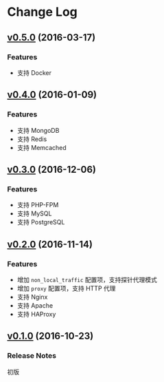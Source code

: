 # Change Log

## [v0.5.0](https://github.com/cloudinsight/cloudinsight-agent/tree/v0.5.0) (2016-03-17)

### Features
- 支持 Docker

## [v0.4.0](https://github.com/cloudinsight/cloudinsight-agent/tree/v0.4.0) (2016-01-09)

### Features
- 支持 MongoDB
- 支持 Redis
- 支持 Memcached

## [v0.3.0](https://github.com/cloudinsight/cloudinsight-agent/tree/v0.3.0) (2016-12-06)

### Features
- 支持 PHP-FPM
- 支持 MySQL
- 支持 PostgreSQL

## [v0.2.0](https://github.com/cloudinsight/cloudinsight-agent/tree/v0.2.0) (2016-11-14)

### Features
- 增加 `non_local_traffic` 配置项，支持探针代理模式
- 增加 `proxy` 配置项，支持 HTTP 代理
- 支持 Nginx
- 支持 Apache
- 支持 HAProxy

## [v0.1.0](https://github.com/cloudinsight/cloudinsight-agent/tree/v0.1.0) (2016-10-23)

### Release Notes

初版
